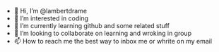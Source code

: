 - 👋 Hi, I’m @lambertdrame
- 👀 I’m interested in coding
- 🌱 I’m currently learning github and some related stuff
- 💞️ I’m looking to collaborate on learning and wroking in group
- 📫 How to reach me the best way to inbox me or whrite on my email

<!---
lambertdrame/lambertdrame is a ✨ special ✨ repository because its `README.md` (this file) appears on your GitHub profile.
You can click the Preview link to take a look at your changes.
--->
